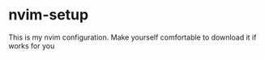 # nvim-setup
This is my nvim configuration. Make yourself comfortable to download it if works for you
